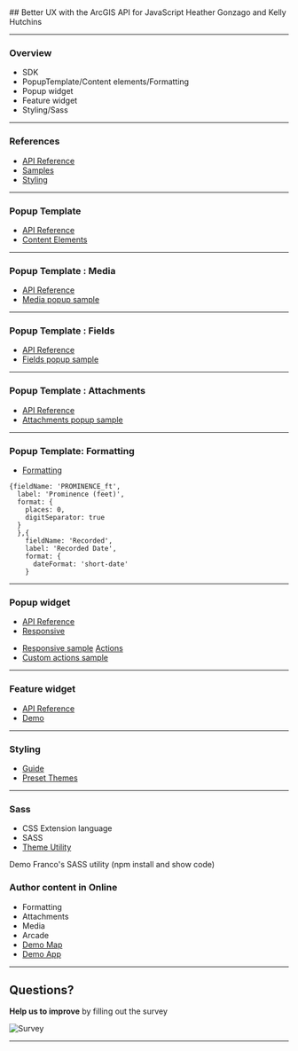 <!-- .slide: data-background="../reveal.js/img/bg-1.png" -->
<!-- .slide: class="title" -->
</br>
</br>
## Better UX with the ArcGIS API for JavaScript
Heather Gonzago and Kelly Hutchins

----
<!-- .slide: data-background="../reveal.js/img/bg-3.png" -->
### **Overview**

- SDK
- PopupTemplate/Content elements/Formatting
- Popup widget
- Feature widget
- Styling/Sass

----

### References

- [API Reference](https://developers.arcgis.com/javascript/latest/api-reference/esri-widgets-Popup.html)
- [Samples](https://developers.arcgis.com/javascript/latest/sample-code/index.html?search=Popup)
- [Styling](https://developers.arcgis.com/javascript/latest/guide/styling/index.html)

----

### Popup Template

- [API Reference](https://developers.arcgis.com/javascript/latest/api-reference/esri-PopupTemplate.html)
- [Content Elements](https://developers.arcgis.com/javascript/latest/api-reference/esri-support-ContentElement-ContentElement.html)

----
### Popup Template : Media

* <a href="https://developers.arcgis.com/javascript/latest/api-reference/esri-support-ContentElement-Media.html" target="_blank">API Reference</a>
* <a href="demos/Media.html" target="_blank">Media popup sample</a>

----
### Popup Template : Fields

* <a href="https://developers.arcgis.com/javascript/latest/api-reference/esri-support-ContentElement-Fields.html" target="_blank">API Reference</a>
* <a href="demos/Fields.html" target="_blank">Fields popup sample</a>

----

### Popup Template : Attachments
* <a href="https://developers.arcgis.com/javascript/latest/api-reference/esri-support-ContentElement-Attachments.html" target="_blank">API Reference</a>
* <a href="demos/Attachments.html" target="_blank">Attachments popup sample</a>


----
### Popup Template: Formatting

- [Formatting](https://developers.arcgis.com/javascript/latest/api-reference/esri-support-FieldInfo-Format.html)

```
{fieldName: 'PROMINENCE_ft',
  label: 'Prominence (feet)',
  format: {
    places: 0,
    digitSeparator: true
  }
  },{
    fieldName: 'Recorded',
    label: 'Recorded Date',
    format: {
      dateFormat: 'short-date'
    }
```

----
### Popup widget

- [API Reference](https://developers.arcgis.com/javascript/latest/api-reference/esri-widgets-Popup.html)
- [Responsive](https://developers.arcgis.com/javascript/latest/guide/styling/index.html#view-size-css-classes)
* <a href="demos/Responsive.html" target="_blank">Responsive sample</a>
[Actions](https://developers.arcgis.com/javascript/latest/sample-code/popup-custom-action/index.html)
* <a href="demos/CustomPopupActions.html" target="_blank">Custom actions sample</a>
----

### Feature widget

- [API Reference](https://developers.arcgis.com/javascript/latest/api-reference/esri-widgets-Feature.html)
- [Demo](https://developers.arcgis.com/javascript/latest/sample-code/highlight-point-features/index.html)
  

----

### Styling

- [Guide](https://developers.arcgis.com/javascript/latest/guide/styling/index.html)
- [Preset Themes](https://codepen.io/kellyhutchins/full/Lqebdm)

----

### Sass

- CSS Extension language
- SASS
- [Theme Utility](https://github.com/jcfranco/jsapi-styles)


<aside class="notes">Demo Franco's SASS utility (npm install and show code)</aside

----

### Author content in Online

- Formatting
- Attachments
- Media
- Arcade
- [Demo Map](https://jsapi.maps.arcgis.com/home/webmap/viewer.html?webmap=1add0bb044974d558f263ea468710aad)
- [Demo App](https://codepen.io/kellyhutchins/full/eXgoMm)

----

<!-- .slide: data-background="../reveal.js/img/bg-final.jpg" -->

## Questions?

**Help us to improve** by filling out the survey

![Survey](images/survey-slide.png)

----
